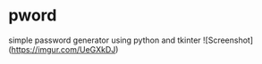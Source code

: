 # pword
simple password generator using python and tkinter
![Screenshot]\(https://imgur.com/UeGXkDJ) 
